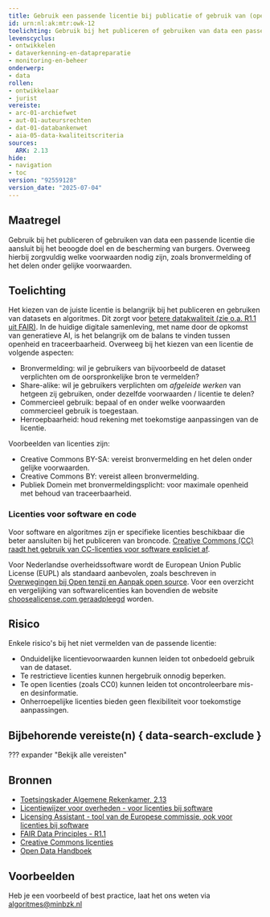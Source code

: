 ```yaml
---
title: Gebruik een passende licentie bij publicatie of gebruik van (open) data
id: urn:nl:ak:mtr:owk-12
toelichting: Gebruik bij het publiceren of gebruiken van data een passende licentie die aansluit bij het beoogde doel en de bescherming van burgers. Overweeg hierbij zorgvuldig welke voorwaarden nodig zijn, zoals bronvermelding of het delen onder gelijke voorwaarden.
levenscyclus:
- ontwikkelen
- dataverkenning-en-datapreparatie
- monitoring-en-beheer
onderwerp:
- data
rollen:
- ontwikkelaar
- jurist
vereiste:
- arc-01-archiefwet
- aut-01-auteursrechten
- dat-01-databankenwet
- aia-05-data-kwaliteitscriteria
sources:
  ARK: 2.13
hide:
- navigation
- toc
version: "92559128"
version_date: "2025-07-04"
---
```


<!-- Let op! onderstaande regel met 'tags' niet weghalen! Deze maakt automatisch de knopjes op basis van de metadata  -->
<!-- tags -->

## Maatregel
Gebruik bij het publiceren of gebruiken van data een passende licentie die aansluit bij het beoogde doel en de bescherming van burgers. Overweeg hierbij zorgvuldig welke voorwaarden nodig zijn, zoals bronvermelding of het delen onder gelijke voorwaarden.

## Toelichting
Het kiezen van de juiste licentie is belangrijk bij het publiceren en gebruiken van datasets en algoritmes. Dit zorgt voor [betere datakwaliteit (zie o.a. R1.1 uit FAIR)](3-dat-12-fair-data.md). In de huidige digitale samenleving, met name door de opkomst van generatieve AI, is het belangrijk om de balans te vinden tussen openheid en traceerbaarheid.
Overweeg bij het kiezen van een licentie de volgende aspecten:

- Bronvermelding: wil je gebruikers van bijvoorbeeld de dataset verplichten om de oorspronkelijke bron te vermelden?
- Share-alike: wil je gebruikers verplichten om *afgeleide werken* van hetgeen zij gebruiken, onder dezelfde voorwaarden / licentie te delen?
- Commercieel gebruik: bepaal of en onder welke voorwaarden commercieel gebruik is toegestaan.
- Herroepbaarheid: houd rekening met toekomstige aanpassingen van de licentie.

Voorbeelden van licenties zijn:

- Creative Commons BY-SA: vereist bronvermelding en het delen onder gelijke voorwaarden.
- Creative Commons BY: vereist alleen bronvermelding.
- Publiek Domein met bronvermeldingsplicht: voor maximale openheid met behoud van traceerbaarheid.

### Licenties voor software en code
Voor software en algoritmes zijn er specifieke licenties beschikbaar die beter aansluiten bij het publiceren van broncode. [Creative Commons (CC) raadt het gebruik van CC-licenties voor software expliciet af](https://creativecommons.org/faq/#can-i-apply-a-creative-commons-license-to-software).

Voor Nederlandse overheidssoftware wordt de European Union Public License (EUPL) als standaard aanbevolen, zoals beschreven in [Overwegingen bij Open tenzij en Aanpak open source](https://www.rijksoverheid.nl/documenten/publicaties/2020/04/17/overwegingen-bij-open-tenzij-en-aanpak-open-source). Voor een overzicht en vergelijking van softwarelicenties kan bovendien de website [choosealicense.com geraadpleegd](https://choosealicense.com/licenses/) worden.

## Risico
Enkele risico's bij het niet vermelden van de passende licentie:

- Onduidelijke licentievoorwaarden kunnen leiden tot onbedoeld gebruik van de dataset.
- Te restrictieve licenties kunnen hergebruik onnodig beperken.
- Te open licenties (zoals CC0) kunnen leiden tot oncontroleerbare mis- en desinformatie.
- Onherroepelijke licenties bieden geen flexibiliteit voor toekomstige aanpassingen.

## Bijbehorende vereiste(n) { data-search-exclude }
??? expander "Bekijk alle vereisten"
    <!-- list_vereisten_on_maatregelen_page -->

## Bronnen
- [Toetsingskader Algemene Rekenkamer, 2.13](https://www.rekenkamer.nl/onderwerpen/algoritmes/documenten/publicaties/2024/05/15/het-toetsingskader-aan-de-slag)
- [Licentiewijzer voor overheden - voor licenties bij software](https://opensourcewerken.nl/news/view/84367829-63bb-4039-8528-e9b0041c7067/met-zes-vragen-de-juiste-licentiecategorie-kiezen)
- [Licensing Assistant - tool van de Europese commissie, ook voor licenties bij software](https://interoperable-europe.ec.europa.eu/collection/eupl/solution/licensing-assistant)
- [FAIR Data Principles - R1.1](https://www.gofair.foundation/r1-1)
- [Creative Commons licenties](https://creativecommons.org/licenses/)
- [Open Data Handboek](https://www.digitaleoverheid.nl/overzicht-van-alle-onderwerpen/nieuwe-technologieen-data-en-ethiek/open-data/)

## Voorbeelden
Heb je een  voorbeeld of best practice, laat het ons weten via [algoritmes@minbzk.nl](mailto:algoritmes@minbzk.nl)
